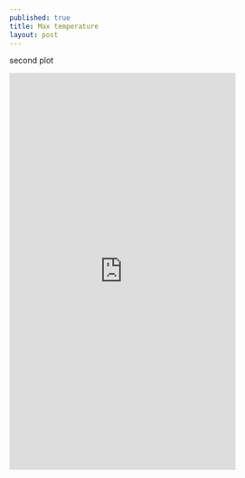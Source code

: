 ```yaml
---
published: true
title: Max temperature
layout: post
---
```

second plot
<iframe width="400" height="700" frameborder="0" scrolling="no" src="https://plot.ly/~primahadi/3.embed"></iframe>